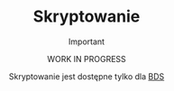 <div align="center">

# Skryptowanie

> [!IMPORTANT]
> WORK IN PROGRESS

Skryptowanie jest dostępne tylko dla [BDS](..%2F..%2Fserver%2Fsoftwares%2Fvanilla%2FBDS.MD)


</div>
